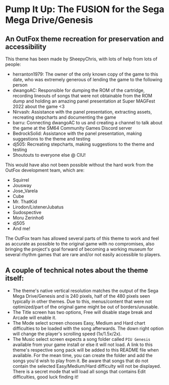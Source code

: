# Pump It Up: The FUSION for the Sega Mega Drive/Genesis
## An OutFox theme recreation for preservation and accessibility

This theme has been made by SheepyChris, with lots of help from lots of people:
- herranton1979: The owner of the only known copy of the game to this date, who was extremely generous of lending the game to the following person
- dwangoAC: Responsible for dumping the ROM of the cartridge, recording lineouts of songs that were not obtainable from the ROM dump and holding an amazing panel presentation at Super MAGFest 2022 about the game <3
- Nirvash: Assistance with the panel presentation, extracting assets, recreating stepcharts and documenting the game
- barru: Connecting dwangoAC to us and creating a channel to talk about the game at the SM64 Community Games Discord server
- BedrockSolid: Assistance with the panel presentation, making suggestions to the theme and testing
- dj505: Recreating stepcharts, making suggestions to the theme and testing
- Shoutouts to everyone else @ CIU!

This would have also not been possible without the hard work from the OutFox development team, which are:
- Squirrel
- Jousway
- Jose_Varela
- Cube
- Mr. ThatKid
- Lirodon/ListenerJubatus
- Sudospective
- Moru Zerinho6
- dj505
- And me!

The OutFox team has allowed several parts of this theme to work and feel as accurate as possible to the original game with no compromises, also bringing the project's goal forward of becoming a working museum for several rhythm games that are rare and/or not easily accessible to players.

## A couple of technical notes about the theme itself:
- The theme's native vertical resolution matches the output of the Sega Mega Drive/Genesis and is 240 pixels, half of the 480 pixels seen typically in other themes. Due to this, menus/content that were not optimized/part of the original game might be out of borders/unusable.
- The Title screen has two options, Free will disable stage break and Arcade will enable it.
- The Mode select screen chooses Easy, Medium and Hard chart difficulties to be loaded with the song afterwards. The down right option will change the player's scrolling speed (1x/1.5x/2x).
- The Music select screen expects a song folder called `PIU Genesis` available from your game install or else it will not load. A link to this theme's respective song pack will be added to this README file when available. For the mean time, you can create the folder and add the songs you'd wish to play from it. Be aware that songs that do not contain the selected Easy/Medium/Hard difficulty will not be displayed. There is a secret mode that will load all songs that contains Edit difficulties, good luck finding it!
